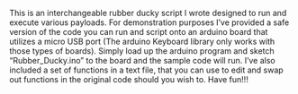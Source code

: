 This is an interchangeable rubber ducky script I wrote designed to run and execute various payloads. For demonstration purposes I’ve provided a safe version of the code you can run and script onto an arduino board that utilizes a micro USB port (The arduino Keyboard library only works with those types of boards). Simply load up the arduino program and sketch “Rubber_Ducky.ino” to the board and the sample code will run. I’ve also included a set of functions in a text file, that you can use to edit and swap out functions in the original code should you wish to. Have fun!!!


